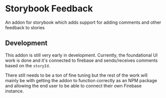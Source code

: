 # Storybook Feedback

An addon for storybook which adds support for adding comments and other feedback to stories

## Development

This addon is still very early in development. Currently, the foundational UI work is done and it's connected to firebase and sends/receives comments based on the `storyId`.

There still needs to be a ton of fine tuning but the rest of the work will mainly be with getting the addon to function correctly as an NPM package and allowing the end user to be able to connect their own Firebase instance.
